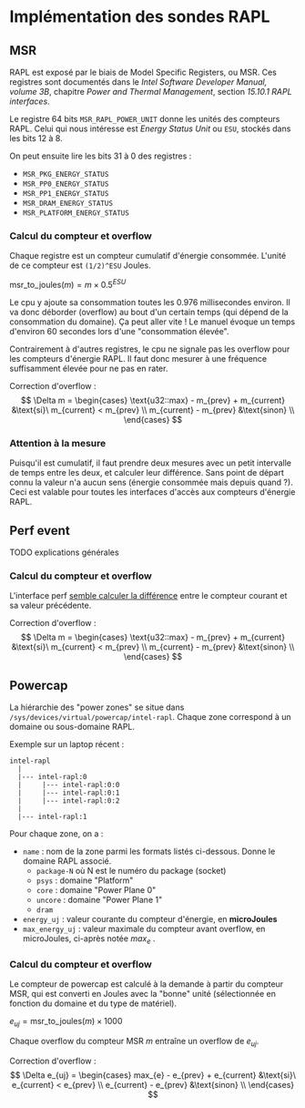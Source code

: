 # Implémentation des sondes RAPL

## MSR

RAPL est exposé par le biais de Model Specific Registers, ou MSR.
Ces registres sont documentés dans le _Intel Software Developer Manual, volume 3B_, chapitre _Power and Thermal Management_, section _15.10.1 RAPL interfaces_.

Le registre 64 bits `MSR_RAPL_POWER_UNIT` donne les unités des compteurs RAPL.
Celui qui nous intéresse est _Energy Status Unit_ ou `ESU`, stockés dans les bits 12 à 8.

On peut ensuite lire les bits 31 à 0 des registres :
- `MSR_PKG_ENERGY_STATUS`
- `MSR_PP0_ENERGY_STATUS`
- `MSR_PP1_ENERGY_STATUS`
- `MSR_DRAM_ENERGY_STATUS`
- `MSR_PLATFORM_ENERGY_STATUS`

### Calcul du compteur et overflow

Chaque registre est un compteur cumulatif d'énergie consommée. L'unité de ce compteur est `(1/2)^ESU` Joules.

$\text{msr\_to\_joules}(m) = m \times 0.5^{ESU}$

Le cpu y ajoute sa consommation toutes les 0.976 millisecondes environ. Il va donc déborder (overflow) au bout d'un certain temps (qui dépend de la consommation du domaine). Ça peut aller vite ! Le manuel évoque un temps d'environ 60 secondes lors d'une "consommation élevée".

Contrairement à d'autres registres, le cpu ne signale pas les overflow pour les compteurs d'énergie RAPL. Il faut donc mesurer à une fréquence suffisamment élevée pour ne pas en rater.

Correction d'overflow :
$$
\Delta m =
\begin{cases}
  \text{u32::max} - m_{prev} + m_{current} &\text{si}\ m_{current} < m_{prev} \\
  m_{current} - m_{prev} &\text{sinon} \\
\end{cases}
$$

### Attention à la mesure

Puisqu'il est cumulatif, il faut prendre deux mesures avec un petit intervalle de temps entre les deux, et calculer leur différence. Sans point de départ connu la valeur n'a aucun sens (énergie consommée mais depuis quand ?). Ceci est valable pour toutes les interfaces d'accès aux compteurs d'énergie RAPL.

## Perf event

TODO explications générales

### Calcul du compteur et overflow

L'interface perf [semble calculer la différence](https://github.com/torvalds/linux/blob/921bdc72a0d68977092d6a64855a1b8967acc1d9/arch/x86/events/rapl.c#LL200C2-L200C2) entre le compteur courant et sa valeur précédente.

Correction d'overflow :
$$
\Delta m =
\begin{cases}
  \text{u32::max} - m_{prev} + m_{current} &\text{si}\ m_{current} < m_{prev} \\
  m_{current} - m_{prev} &\text{sinon} \\
\end{cases}
$$

## Powercap

La hiérarchie des "power zones" se situe dans `/sys/devices/virtual/powercap/intel-rapl`.
Chaque zone correspond à un domaine ou sous-domaine RAPL.

Exemple sur un laptop récent :
```
intel-rapl
  |
  |--- intel-rapl:0
  |     |--- intel-rapl:0:0
  |     |--- intel-rapl:0:1
  |     |--- intel-rapl:0:2
  |
  |--- intel-rapl:1
```

Pour chaque zone, on a :
- `name` : nom de la zone parmi les formats listés ci-dessous. Donne le domaine RAPL associé.
    - `package-N` où N est le numéro du package (socket)
    - `psys` : domaine "Platform"
    - `core` : domaine "Power Plane 0"
    - `uncore` : domaine "Power Plane 1"
    - `dram`
- `energy_uj` : valeur courante du compteur d'énergie, en **microJoules**
- `max_energy_uj` : valeur maximale du compteur avant overflow, en microJoules, ci-après notée $max_e$ .

### Calcul du compteur et overflow

Le compteur de powercap est calculé à la demande à partir du compteur MSR,  qui est converti en Joules avec la "bonne" unité (sélectionnée en fonction du domaine et du type de matériel).

$e_{uj} = \text{msr\_to\_joules}(m) \times 1000$

Chaque overflow du compteur MSR $m$ entraîne un overflow de $e_{uj}$.

Correction d'overflow :
$$
\Delta e_{uj} =
\begin{cases}
  max_{e} - e_{prev} + e_{current} &\text{si}\ e_{current} < e_{prev} \\
  e_{current} - e_{prev} &\text{sinon} \\
\end{cases}
$$
